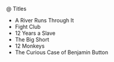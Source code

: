 @ Titles

- A River Runs Through It
- Fight Club
- 12 Years a Slave
- The Big Short
- 12 Monkeys
- The Curious Case of Benjamin Button
